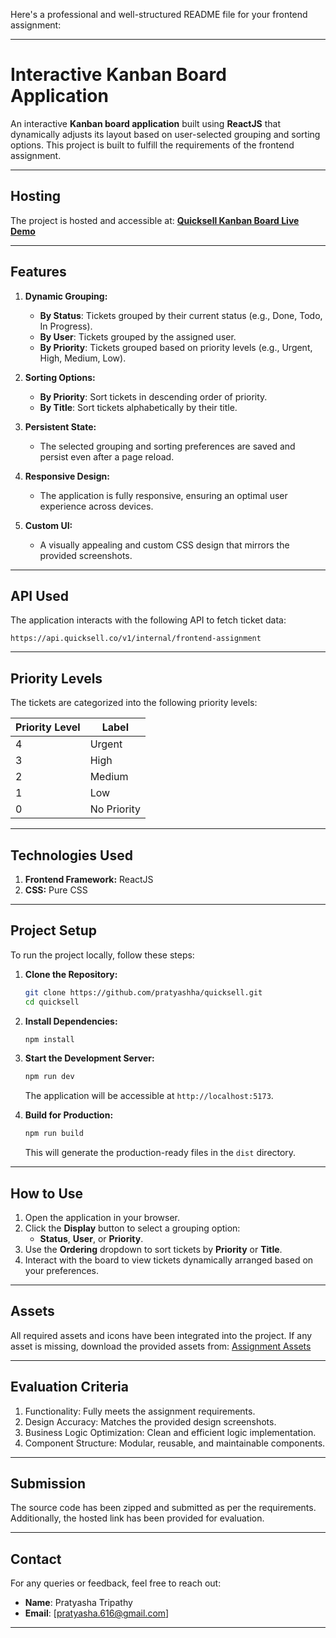 Here's a professional and well-structured README file for your frontend assignment:

---

# **Interactive Kanban Board Application**

An interactive **Kanban board application** built using **ReactJS** that dynamically adjusts its layout based on user-selected grouping and sorting options. This project is built to fulfill the requirements of the frontend assignment.

---

## **Hosting**
The project is hosted and accessible at:
[**Quicksell Kanban Board Live Demo**](https://quicksell-tawny.vercel.app/)

---

## **Features**
1. **Dynamic Grouping:**
   - **By Status**: Tickets grouped by their current status (e.g., Done, Todo, In Progress).
   - **By User**: Tickets grouped by the assigned user.
   - **By Priority**: Tickets grouped based on priority levels (e.g., Urgent, High, Medium, Low).
   
2. **Sorting Options:**
   - **By Priority**: Sort tickets in descending order of priority.
   - **By Title**: Sort tickets alphabetically by their title.

3. **Persistent State:**
   - The selected grouping and sorting preferences are saved and persist even after a page reload.

4. **Responsive Design:**
   - The application is fully responsive, ensuring an optimal user experience across devices.

5. **Custom UI:** 
   - A visually appealing and custom CSS design that mirrors the provided screenshots.

---

## **API Used**
The application interacts with the following API to fetch ticket data:
```
https://api.quicksell.co/v1/internal/frontend-assignment
```

---

## **Priority Levels**
The tickets are categorized into the following priority levels:

| **Priority Level** | **Label**       |
|---------------------|-----------------|
| 4                   | Urgent         |
| 3                   | High           |
| 2                   | Medium         |
| 1                   | Low            |
| 0                   | No Priority    |

---

## **Technologies Used**
1. **Frontend Framework:** ReactJS
2. **CSS:** Pure CSS

---

## **Project Setup**
To run the project locally, follow these steps:

1. **Clone the Repository:**
   ```bash
   git clone https://github.com/pratyashha/quicksell.git
   cd quicksell
   ```

2. **Install Dependencies:**
   ```bash
   npm install
   ```

3. **Start the Development Server:**
   ```bash
   npm run dev
   ```
   The application will be accessible at `http://localhost:5173`.

4. **Build for Production:**
   ```bash
   npm run build
   ```
   This will generate the production-ready files in the `dist` directory.

---

## **How to Use**
1. Open the application in your browser.
2. Click the **Display** button to select a grouping option:
   - **Status**, **User**, or **Priority**.
3. Use the **Ordering** dropdown to sort tickets by **Priority** or **Title**.
4. Interact with the board to view tickets dynamically arranged based on your preferences.

---

## **Assets**
All required assets and icons have been integrated into the project. If any asset is missing, download the provided assets from:
[Assignment Assets](https://prod-files-secure.s3.us-west-2.amazonaws.com/867c6222-5e73-49fb-b21f-a276ba2d258b/76bcb3fe-d025-4ad4-9247-e38c2935b859/Untitled.zip)

---

## **Evaluation Criteria**
1. Functionality: Fully meets the assignment requirements.
2. Design Accuracy: Matches the provided design screenshots.
3. Business Logic Optimization: Clean and efficient logic implementation.
4. Component Structure: Modular, reusable, and maintainable components.

---

## **Submission**
The source code has been zipped and submitted as per the requirements. Additionally, the hosted link has been provided for evaluation.

---

## **Contact**
For any queries or feedback, feel free to reach out:
- **Name**: Pratyasha Tripathy
- **Email**: [pratyasha.616@gmail.com]

---